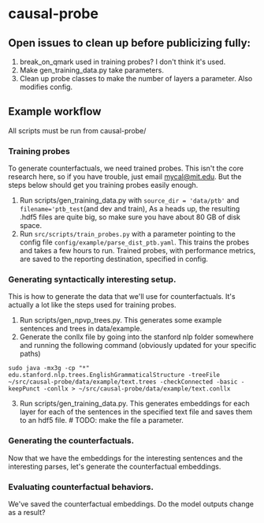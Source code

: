 # causal-probe

## Open issues to clean up before publicizing fully:
1) break_on_qmark used in training probes? I don't think it's used.
2) Make gen_training_data.py take parameters.
3) Clean up probe classes to make the number of layers a parameter. Also modifies config.


## Example workflow
All scripts must be run from causal-probe/

### Training probes
To generate counterfactuals, we need trained probes. This isn't the core research here, so if you have trouble, just email mycal@mit.edu. But the steps below should get you training probes easily enough.
1) Run scripts/gen_training_data.py with ``source_dir = 'data/ptb'`` and ``filename='ptb_test``(and dev and train),
As a heads up, the resulting .hdf5 files are quite big, so make sure you have about 80 GB of disk space.
2) Run ``src/scripts/train_probes.py`` with a parameter pointing to the config file ``config/example/parse_dist_ptb.yaml``. This trains the probes and takes a few hours to run.
Trained probes, with performance metrics, are saved to the reporting destination, specified in config.
   
### Generating syntactically interesting setup.
This is how to generate the data that we'll use for counterfactuals. It's actually a lot like the steps used for training probes.

1) Run scripts/gen_npvp_trees.py. This generates some example sentences and trees in data/example.
2) Generate the conllx file by going into the stanford nlp folder somewhere and running the following command (obviously updated for your specific paths)

``sudo java -mx3g -cp "*" edu.stanford.nlp.trees.EnglishGrammaticalStructure -treeFile ~/src/causal-probe/data/example/text.trees -checkConnected -basic -keepPunct -conllx > ~/src/causal-probe/data/example/text.conllx``

3) Run scripts/gen_training_data.py. This generates embeddings for each layer for each of the sentences in the specified text file and saves them to an hdf5 file. # TODO: make the file a parameter.


### Generating the counterfactuals.
Now that we have the embeddings for the interesting sentences and the interesting parses, let's generate the counterfactual embeddings.


### Evaluating counterfactual behaviors.
We've saved the counterfactual embeddings. Do the model outputs change as a result?
